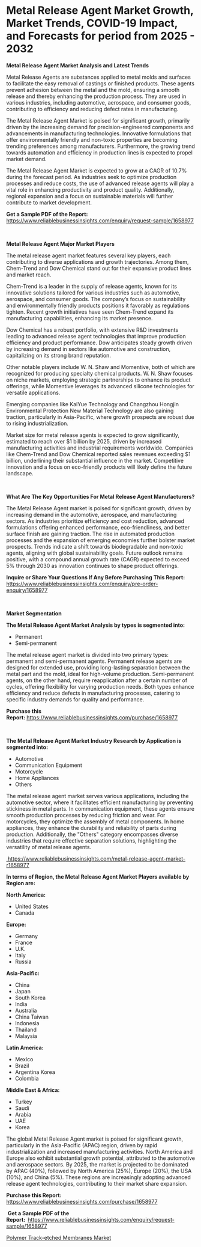 <p><h1>Metal Release Agent Market Growth, Market Trends, COVID-19 Impact, and Forecasts for period from 2025 - 2032</h1></p><p><strong>Metal Release Agent Market Analysis and Latest Trends</strong></p>
<p><p>Metal Release Agents are substances applied to metal molds and surfaces to facilitate the easy removal of castings or finished products. These agents prevent adhesion between the metal and the mold, ensuring a smooth release and thereby enhancing the production process. They are used in various industries, including automotive, aerospace, and consumer goods, contributing to efficiency and reducing defect rates in manufacturing.</p><p>The Metal Release Agent Market is poised for significant growth, primarily driven by the increasing demand for precision-engineered components and advancements in manufacturing technologies. Innovative formulations that offer environmentally friendly and non-toxic properties are becoming trending preferences among manufacturers. Furthermore, the growing trend towards automation and efficiency in production lines is expected to propel market demand.</p><p>The Metal Release Agent Market is expected to grow at a CAGR of 10.7% during the forecast period. As industries seek to optimize production processes and reduce costs, the use of advanced release agents will play a vital role in enhancing productivity and product quality. Additionally, regional expansion and a focus on sustainable materials will further contribute to market development.</p></p>
<p><strong>Get a Sample PDF of the Report:&nbsp;</strong> <a href="https://www.reliablebusinessinsights.com/enquiry/request-sample/1658977?utm_campaign=3353&utm_medium=2&utm_source=Github&utm_content=ia&utm_term=23032025&utm_id=metal-release-agent">https://www.reliablebusinessinsights.com/enquiry/request-sample/1658977</a></p>
<p>&nbsp;</p>
<p><strong>Metal Release Agent Major Market Players</strong></p>
<p><p>The metal release agent market features several key players, each contributing to diverse applications and growth trajectories. Among them, Chem-Trend and Dow Chemical stand out for their expansive product lines and market reach.</p><p>Chem-Trend is a leader in the supply of release agents, known for its innovative solutions tailored for various industries such as automotive, aerospace, and consumer goods. The company’s focus on sustainability and environmentally friendly products positions it favorably as regulations tighten. Recent growth initiatives have seen Chem-Trend expand its manufacturing capabilities, enhancing its market presence.</p><p>Dow Chemical has a robust portfolio, with extensive R&D investments leading to advanced release agent technologies that improve production efficiency and product performance. Dow anticipates steady growth driven by increasing demand in sectors like automotive and construction, capitalizing on its strong brand reputation.</p><p>Other notable players include W. N. Shaw and Momentive, both of which are recognized for producing specialty chemical products. W. N. Shaw focuses on niche markets, employing strategic partnerships to enhance its product offerings, while Momentive leverages its advanced silicone technologies for versatile applications.</p><p>Emerging companies like KaiYue Technology and Changzhou Hongjin Environmental Protection New Material Technology are also gaining traction, particularly in Asia-Pacific, where growth prospects are robust due to rising industrialization.</p><p>Market size for metal release agents is expected to grow significantly, estimated to reach over $1 billion by 2025, driven by increased manufacturing activities and industrial requirements worldwide. Companies like Chem-Trend and Dow Chemical reported sales revenues exceeding $1 billion, underlining their substantial influence in the market. Competitive innovation and a focus on eco-friendly products will likely define the future landscape.</p></p>
<p>&nbsp;</p>
<p><strong>What Are The Key Opportunities For Metal Release Agent Manufacturers?</strong></p>
<p><p>The Metal Release Agent market is poised for significant growth, driven by increasing demand in the automotive, aerospace, and manufacturing sectors. As industries prioritize efficiency and cost reduction, advanced formulations offering enhanced performance, eco-friendliness, and better surface finish are gaining traction. The rise in automated production processes and the expansion of emerging economies further bolster market prospects. Trends indicate a shift towards biodegradable and non-toxic agents, aligning with global sustainability goals. Future outlook remains positive, with a compound annual growth rate (CAGR) expected to exceed 5% through 2030 as innovation continues to shape product offerings.</p></p>
<p><strong>Inquire or Share Your Questions If Any Before Purchasing This Report:</strong> <a href="https://www.reliablebusinessinsights.com/enquiry/pre-order-enquiry/1658977?utm_campaign=3353&utm_medium=2&utm_source=Github&utm_content=ia&utm_term=23032025&utm_id=metal-release-agent">https://www.reliablebusinessinsights.com/enquiry/pre-order-enquiry/1658977</a></p>
<p>&nbsp;</p>
<p><strong>Market Segmentation</strong></p>
<p><strong>The Metal Release Agent Market Analysis by types is segmented into:</strong></p>
<p><ul><li>Permanent</li><li>Semi-permanent</li></ul></p>
<p><p>The metal release agent market is divided into two primary types: permanent and semi-permanent agents. Permanent release agents are designed for extended use, providing long-lasting separation between the metal part and the mold, ideal for high-volume production. Semi-permanent agents, on the other hand, require reapplication after a certain number of cycles, offering flexibility for varying production needs. Both types enhance efficiency and reduce defects in manufacturing processes, catering to specific industry demands for quality and performance.</p></p>
<p><strong>Purchase this Report:&nbsp;</strong><a href="https://www.reliablebusinessinsights.com/purchase/1658977?utm_campaign=3353&utm_medium=2&utm_source=Github&utm_content=ia&utm_term=23032025&utm_id=metal-release-agent">https://www.reliablebusinessinsights.com/purchase/1658977</a></p>
<p>&nbsp;</p>
<p><strong>The Metal Release Agent Market Industry Research by Application is segmented into:</strong></p>
<p><ul><li>Automotive</li><li>Communication Equipment</li><li>Motorcycle</li><li>Home Appliances</li><li>Others</li></ul></p>
<p><p>The metal release agent market serves various applications, including the automotive sector, where it facilitates efficient manufacturing by preventing stickiness in metal parts. In communication equipment, these agents ensure smooth production processes by reducing friction and wear. For motorcycles, they optimize the assembly of metal components. In home appliances, they enhance the durability and reliability of parts during production. Additionally, the "Others" category encompasses diverse industries that require effective separation solutions, highlighting the versatility of metal release agents.</p></p>
<p><a href="https://www.reliablebusinessinsights.com/metal-release-agent-market-r1658977?utm_campaign=3353&utm_medium=2&utm_source=Github&utm_content=ia&utm_term=23032025&utm_id=metal-release-agent">&nbsp;https://www.reliablebusinessinsights.com/metal-release-agent-market-r1658977</a></p>
<p><strong>In terms of Region, the Metal Release Agent Market Players available by Region are:</strong></p>
<p>
    <p> <strong> North America: </strong>
        <ul>
            <li>United States</li>
            <li>Canada</li>
        </ul>
        </p> 
    <p> <strong> Europe: </strong>
        <ul>
            <li>Germany</li>
            <li>France</li>
            <li>U.K.</li>
            <li>Italy</li>
            <li>Russia</li>
        </ul>
        </p> 
    <p> <strong> Asia-Pacific: </strong>
        <ul>
            <li>China</li>
            <li>Japan</li>
            <li>South Korea</li>
            <li>India</li>
            <li>Australia</li>
            <li>China Taiwan</li>
            <li>Indonesia</li>
            <li>Thailand</li>
            <li>Malaysia</li>
        </ul>
        </p> 
    <p> <strong> Latin America: </strong>
        <ul>
            <li>Mexico</li>
            <li>Brazil</li>
            <li>Argentina Korea</li>
            <li>Colombia</li>
        </ul>
        </p> 
    <p> <strong> Middle East & Africa: </strong>
        <ul>
            <li>Turkey</li>
            <li>Saudi</li>
            <li>Arabia</li>
            <li>UAE</li>
            <li>Korea</li>
        </ul>
    </p>
    </p>
<p><p>The global Metal Release Agent market is poised for significant growth, particularly in the Asia-Pacific (APAC) region, driven by rapid industrialization and increased manufacturing activities. North America and Europe also exhibit substantial growth potential, attributed to the automotive and aerospace sectors. By 2025, the market is projected to be dominated by APAC (40%), followed by North America (25%), Europe (20%), the USA (10%), and China (5%). These regions are increasingly adopting advanced release agent technologies, contributing to their market share expansion.</p></p>
<p><strong>Purchase this Report: </strong><a href="https://www.reliablebusinessinsights.com/purchase/1658977?utm_campaign=3353&utm_medium=2&utm_source=Github&utm_content=ia&utm_term=23032025&utm_id=metal-release-agent">https://www.reliablebusinessinsights.com/purchase/1658977</a></p>
<p>&nbsp;<strong>Get a Sample PDF of the Report:&nbsp;&nbsp;</strong><a href="https://www.reliablebusinessinsights.com/enquiry/request-sample/1658977?utm_campaign=3353&utm_medium=2&utm_source=Github&utm_content=ia&utm_term=23032025&utm_id=metal-release-agent">https://www.reliablebusinessinsights.com/enquiry/request-sample/1658977</a></p>
<p><strong></strong></p>
<p><p><a href="https://github.com/storcweithzg/Market-Research-Report-List-1/blob/main/polymer-track-etched-membranes-market.md?utm_campaign=3353&utm_medium=2&utm_source=Github&utm_content=ia&utm_term=23032025&utm_id=metal-release-agent">Polymer Track-etched Membranes Market</a></p></p>